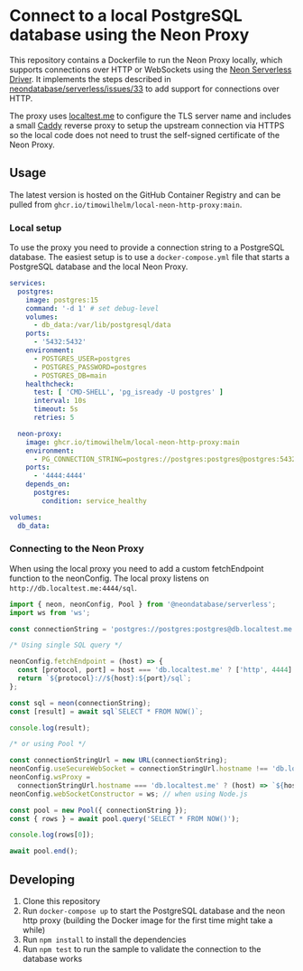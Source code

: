 # Connect to a local PostgreSQL database using the Neon Proxy

This repository contains a Dockerfile to run the Neon Proxy locally, which supports connections over
HTTP or WebSockets using the [Neon Serverless Driver](https://github.com/neondatabase/serverless).
It implements the steps described in
[neondatabase/serverless/issues/33](https://github.com/neondatabase/serverless/issues/33#issuecomment-1634853042) to add support for connections over HTTP.

The proxy uses [localtest.me](https://readme.localtest.me/) to configure the TLS server name and
includes a small [Caddy](https://caddyserver.com/) reverse proxy to setup the upstream connection
via HTTPS so the local code does not need to trust the self-signed certificate of the Neon Proxy.

## Usage

The latest version is hosted on the GitHub Container Registry and can be pulled from
`ghcr.io/timowilhelm/local-neon-http-proxy:main`.

### Local setup

To use the proxy you need to provide a connection string to a PostgreSQL database. The easiest setup
is to use a `docker-compose.yml` file that starts a PostgreSQL database and the local Neon Proxy.

```yaml
services:
  postgres:
    image: postgres:15
    command: '-d 1' # set debug-level
    volumes:
      - db_data:/var/lib/postgresql/data
    ports:
      - '5432:5432'
    environment:
      - POSTGRES_USER=postgres
      - POSTGRES_PASSWORD=postgres
      - POSTGRES_DB=main
    healthcheck:
      test: [ 'CMD-SHELL', 'pg_isready -U postgres' ]
      interval: 10s
      timeout: 5s
      retries: 5

  neon-proxy:
    image: ghcr.io/timowilhelm/local-neon-http-proxy:main
    environment:
      - PG_CONNECTION_STRING=postgres://postgres:postgres@postgres:5432/main
    ports:
      - '4444:4444'
    depends_on:
      postgres:
        condition: service_healthy

volumes:
  db_data:
```

### Connecting to the Neon Proxy

When using the local proxy you need to add a custom fetchEndpoint function to the neonConfig. The
local proxy listens on `http://db.localtest.me:4444/sql`.

```js
import { neon, neonConfig, Pool } from '@neondatabase/serverless';
import ws from 'ws';

const connectionString = 'postgres://postgres:postgres@db.localtest.me:5432/main';

/* Using single SQL query */

neonConfig.fetchEndpoint = (host) => {
  const [protocol, port] = host === 'db.localtest.me' ? ['http', 4444] : ['https', 443];
  return `${protocol}://${host}:${port}/sql`;
};

const sql = neon(connectionString);
const [result] = await sql`SELECT * FROM NOW()`;

console.log(result);

/* or using Pool */

const connectionStringUrl = new URL(connectionString);
neonConfig.useSecureWebSocket = connectionStringUrl.hostname !== 'db.localtest.me';
neonConfig.wsProxy =
  connectionStringUrl.hostname === 'db.localtest.me' ? (host) => `${host}:4444/v1` : undefined;
neonConfig.webSocketConstructor = ws; // when using Node.js

const pool = new Pool({ connectionString });
const { rows } = await pool.query('SELECT * FROM NOW()');

console.log(rows[0]);

await pool.end();
```

## Developing

1. Clone this repository
2. Run `docker-compose up` to start the PostgreSQL database and the neon http proxy (building the
   Docker image for the first time might take a while)
3. Run `npm install` to install the dependencies
4. Run `npm test` to run the sample to validate the connection to the database works
